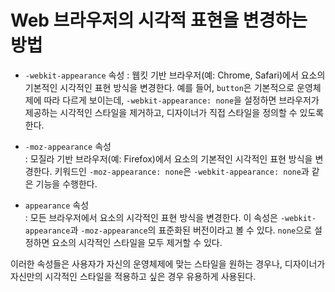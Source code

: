 # Web 브라우저의 시각적 표현을 변경하는 방법

- `-webkit-appearance` 속성
  : 웹킷 기반 브라우저(예: Chrome, Safari)에서 요소의 기본적인 시각적인 표현 방식을 변경한다. 예를 들어, `button`은 기본적으로 운영체제에 따라 다르게 보이는데, `-webkit-appearance: none`을 설정하면 브라우저가 제공하는 시각적인 스타일을 제거하고, 디자이너가 직접 스타일을 정의할 수 있도록 한다.

- `-moz-appearance` 속성  
  : 모질라 기반 브라우저(예: Firefox)에서 요소의 기본적인 시각적인 표현 방식을 변경한다. 키워드인 `-moz-appearance: none`은 `-webkit-appearance: none`과 같은 기능을 수행한다.

- `appearance` 속성  
  : 모든 브라우저에서 요소의 시각적인 표현 방식을 변경한다. 이 속성은 `-webkit-appearance`과 `-moz-appearance`의 표준화된 버전이라고 볼 수 있다. `none`으로 설정하면 요소의 시각적인 스타일을 모두 제거할 수 있다.

이러한 속성들은 사용자가 자신의 운영체제에 맞는 스타일을 원하는 경우나, 디자이너가 자신만의 시각적인 스타일을 적용하고 싶은 경우 유용하게 사용된다.
